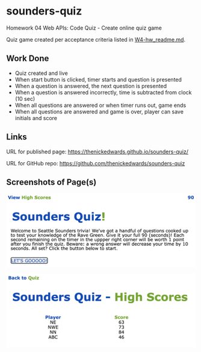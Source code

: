 # sounders-quiz
Homework 04 Web APIs: Code Quiz - Create online quiz game

Quiz game created per acceptance criteria listed in [W4-hw_readme.md](W4-hw_readme.md).

## Work Done
* Quiz created and live
* When start button is clicked, timer starts and question is presented
* When a question is answered, the next question is presented
* When a question is answered incorrectly, time is subtracted from clock (10 sec)
* When all questions are answered or when timer runs out, game ends
* When all questions are answered and game is over, player can save initials and score

## Links
URL for published page: https://thenickedwards.github.io/sounders-quiz/

URL for GitHub repo: https://github.com/thenickedwards/sounders-quiz

## Screenshots of Page(s)
![Screenshot of Nick Edwards' Sounders Quiz webpage.](SQ_screenshot-main.png)

![Screenshot of Nick Edwards' Sounders Quiz High Scores webpage.](SQ_screenshot-scores.png)
